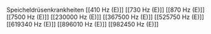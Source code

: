 Speicheldrüsenkrankheiten
[[410 Hz (E)]]
[[730 Hz (E)]]
[[870 Hz (E)]]
[[7500 Hz (E)]]
[[230000 Hz (E)]]
[[367500 Hz (E)]]
[[525750 Hz (E)]]
[[619340 Hz (E)]]
[[896010 Hz (E)]]
[[982450 Hz (E)]]
